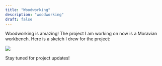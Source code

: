 ```yaml
---
title: "Woodworking"
description: "woodworking"
draft: false
---
```


Woodworking is amazing! The project I am working on now is a Moravian workbench. Here is a sketch I
drew for the project:

![](https://mosab.co.uk/images/moravian-workbench.png)

Stay tuned for project updates!
